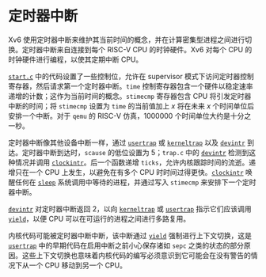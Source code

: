 # 定时器中断

Xv6 使用定时器中断来维护其当前时间的概念，并在计算密集型进程之间进行切换。定时器中断来自连接到每个 RISC-V CPU 的时钟硬件。Xv6 对每个 CPU 的时钟硬件进行编程，以使其定期中断 CPU。

[`start.c`](/source/xv6-riscv/kernel/start.c.md) 中的代码设置了一些控制位，允许在 supervisor 模式下访问定时器控制寄存器，然后请求第一个定时器中断。`time` 控制寄存器包含一个硬件以稳定速率递增的计数；这作为当前时间的概念。`stimecmp` 寄存器包含 CPU 将引发定时器中断的时间；将 `stimecmp` 设置为 `time` 的当前值加上 *x* 将在未来 *x* 个时间单位后安排一个中断。对于 `qemu` 的 RISC-V 仿真，1000000 个时间单位大约是十分之一秒。

定时器中断像其他设备中断一样，通过 [`usertrap`](/source/xv6-riscv/kernel/trap.c.md) 或 [`kerneltrap`](/source/xv6-riscv/kernel/trap.c.md) 以及 [`devintr`](/source/xv6-riscv/kernel/trap.c.md) 到达。定时器中断到达时，`scause` 的低位设置为 5；`trap.c` 中的 [`devintr`](/source/xv6-riscv/kernel/trap.c.md) 检测到这种情况并调用 [`clockintr`](/source/xv6-riscv/kernel/trap.c.md)。后一个函数递增 `ticks`，允许内核跟踪时间的流逝。递增只在一个 CPU 上发生，以避免在有多个 CPU 时时间过得更快。[`clockintr`](/source/xv6-riscv/kernel/trap.c.md) 唤醒任何在 [`sleep`](/source/xv6-riscv/user/user.h.md) 系统调用中等待的进程，并通过写入 `stimecmp` 来安排下一个定时器中断。

[`devintr`](/source/xv6-riscv/kernel/trap.c.md) 对定时器中断返回 2，以向 [`kerneltrap`](/source/xv6-riscv/kernel/trap.c.md) 或 [`usertrap`](/source/xv6-riscv/kernel/trap.c.md) 指示它们应该调用 [`yield`](/source/xv6-riscv/kernel/defs.h.md)，以便 CPU 可以在可运行的进程之间进行多路复用。

内核代码可能被定时器中断中断，该中断通过 [`yield`](/source/xv6-riscv/kernel/defs.h.md) 强制进行上下文切换，这是 [`usertrap`](/source/xv6-riscv/kernel/trap.c.md) 中的早期代码在启用中断之前小心保存诸如 `sepc` 之类的状态的部分原因。这些上下文切换也意味着内核代码的编写必须意识到它可能会在没有警告的情况下从一个 CPU 移动到另一个 CPU。